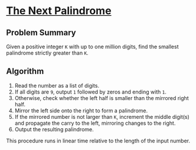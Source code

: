 # [The Next Palindrome](https://www.spoj.com/problems/PALIN)

## Problem Summary
Given a positive integer `K` with up to one million digits, find the smallest palindrome strictly greater than `K`.

## Algorithm
1. Read the number as a list of digits.
2. If all digits are `9`, output `1` followed by zeros and ending with `1`.
3. Otherwise, check whether the left half is smaller than the mirrored right half.
4. Mirror the left side onto the right to form a palindrome.
5. If the mirrored number is not larger than `K`, increment the middle digit(s) and propagate the carry to the left, mirroring changes to the right.
6. Output the resulting palindrome.

This procedure runs in linear time relative to the length of the input number.

